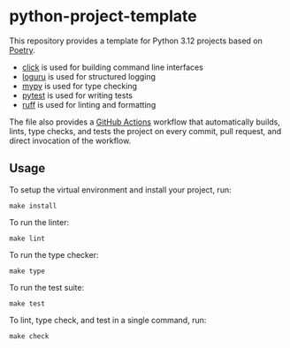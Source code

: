 # python-project-template

This repository provides a template for Python 3.12 projects based on [Poetry](https://github.com/python-poetry/poetry).

* [click](https://github.com/pallets/click) is used for building command line interfaces
* [loguru](https://github.com/Delgan/loguru) is used for structured logging
* [mypy](https://mypy.readthedocs.io/en/stable) is used for type checking
* [pytest](https://docs.pytest.org/en/8.2.x) is used for writing tests
* [ruff](https://docs.astral.sh/ruff) is used for linting and formatting

The file also provides a [GitHub Actions](https://docs.github.com/en/actions) workflow that automatically builds, lints, type checks, and tests the project on every commit, pull request, and direct invocation of the workflow.

## Usage

To setup the virtual environment and install your project, run:

```shell
make install
```

To run the linter:

```shell
make lint
```

To run the type checker:

```shell
make type
```

To run the test suite:

```shell
make test
```

To lint, type check, and test in a single command, run:

```shell
make check
```
